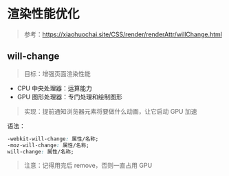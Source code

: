 # 渲染性能优化

> 参考：https://xiaohuochai.site/CSS/render/renderAttr/willChange.html

## will-change

> 目标：增强页面渲染性能

- CPU 中央处理器：运算能力
- GPU 图形处理器：专门处理和绘制图形

> 实现：提前通知浏览器元素将要做什么动画，让它启动 GPU 加速

语法：

```css
-webkit-will-change: 属性/名称;
-moz-will-change: 属性/名称;
will-change: 属性/名称;
```

> 注意：记得用完后 remove，否则一直占用 GPU
